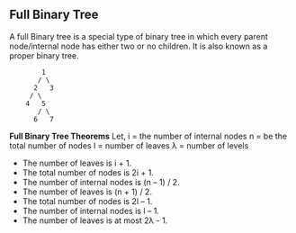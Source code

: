 ## Full Binary Tree

A full Binary tree is a special type of binary tree in which every parent node/internal node has either two or no children.
It is also known as a proper binary tree.

            1
           / \
          2   3
         / \
        4   5
           / \
          6   7


__Full Binary Tree Theorems__
    Let, i = the number of internal nodes
        n = be the total number of nodes
        l = number of leaves
        λ = number of levels
        
- The number of leaves is i + 1.
- The total number of nodes is 2i + 1.
- The number of internal nodes is (n – 1) / 2.
- The number of leaves is (n + 1) / 2.
- The total number of nodes is 2l – 1.
- The number of internal nodes is l – 1.
- The number of leaves is at most 2λ - 1.